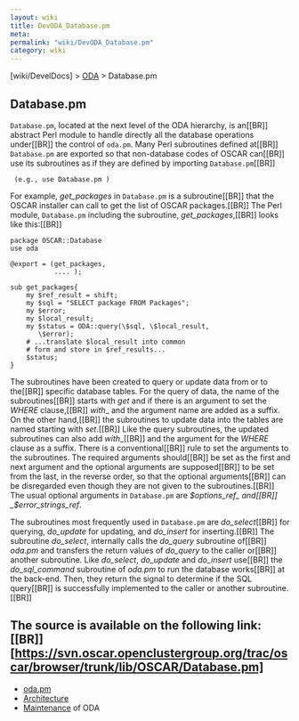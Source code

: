 ```yaml
---
layout: wiki
title: DevODA_Database.pm
meta: 
permalink: "wiki/DevODA_Database.pm"
category: wiki
---
```

<!-- Name: DevODA_Database.pm -->
<!-- Version: 14 -->
<!-- Author: dikim -->

[wiki/DevelDocs] > [ODA](wiki/DevODA) > Database.pm
## Database.pm

`Database.pm`, located at the next level of the ODA hierarchy, is an[[BR]]
abstract Perl module to handle directly all the database operations under[[BR]]
the control of `oda.pm`. Many Perl subroutines defined at[[BR]]
`Database.pm` are exported so that non-database codes of OSCAR can[[BR]]
use its subroutines as if they are defined by importing `Database.pm`[[BR]]

     (e.g., use Database.pm )

For example, _get_packages_ in `Database.pm` is a subroutine[[BR]]
that the OSCAR installer can call to get the list of OSCAR packages.[[BR]]
The Perl module, `Database.pm` including the subroutine, _get_packages_,[[BR]]
looks like this:[[BR]]

    package OSCAR::Database
    use oda
    
    @export = (get_packages,
               .... );
    
    sub get_packages{
        my $ref_result = shift;
        my $sql = "SELECT package FROM Packages";
        my $error;
        my $local_result;
        my $status = ODA::query(\$sql, \$local_result,
           \$error);
        # ...translate $local_result into common
        # form and store in $ref_results...
        $status;
    }

The subroutines have been created to query or update data from or to the[[BR]]
specific database tables. For the query of data, the name of the subroutines[[BR]]
starts with _get_ and if there is an argument to set the _WHERE_ clause,[[BR]]
_with__ and the argument name are added as a suffix.  On the other hand,[[BR]]
the subroutines to update data into the tables are named starting with _set_.[[BR]]
Like the query subroutines, the updated subroutines can also add _with__[[BR]]
and the argument for the _WHERE_ clause as a suffix. There is a conventional[[BR]]
rule to set the arguments to the subroutines. The required arguments should[[BR]]
be set as the first and next argument and the optional arguments are supposed[[BR]]
to be set from the last, in the reverse order, so that the optional arguments[[BR]]
can be disregarded even though they are not given to the subroutines.[[BR]]
The usual optional arguments in `Database.pm` are _$options_ref_ and[[BR]]
_$error_strings_ref_.

The subroutines most frequently used in `Database.pm` are _do_select_[[BR]]
for querying, _do_update_ for updating, and _do_insert_ for inserting.[[BR]]
The subroutine _do_select_, internally calls the _do_query_ subroutine of[[BR]]
_oda.pm_ and transfers the return values of _do_query_ to the caller or[[BR]]
another subroutine. Like _do_select_, _do_update_ and _do_insert_ use[[BR]]
the _do_sql_command_ subroutine of _oda.pm_ to run the database works[[BR]]
at the back-end. Then, they return the signal to determine if the SQL query[[BR]]
is successfully implemented to the caller or another subroutine.[[BR]]

The source is available on the following link: [[BR]]
[https://svn.oscar.openclustergroup.org/trac/oscar/browser/trunk/lib/OSCAR/Database.pm]
----
 * [oda.pm](wiki/DevODA_oda.pm)
 * [Architecture](wiki/DevODA_architecture)
 * [Maintenance](wiki/DevODA_maintenance) of ODA
